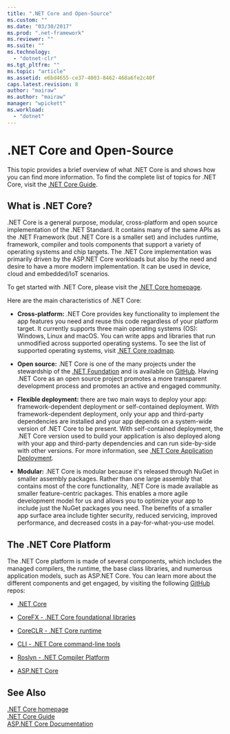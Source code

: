```yaml
---
title: ".NET Core and Open-Source"
ms.custom: ""
ms.date: "03/30/2017"
ms.prod: ".net-framework"
ms.reviewer: ""
ms.suite: ""
ms.technology: 
  - "dotnet-clr"
ms.tgt_pltfrm: ""
ms.topic: "article"
ms.assetid: e6bd4655-ce37-4003-8462-468a6fe2c40f
caps.latest.revision: 8
author: "mairaw"
ms.author: "mairaw"
manager: "wpickett"
ms.workload: 
  - "dotnet"
---
```

# .NET Core and Open-Source
This topic provides a brief overview  of what .NET Core is and shows how you can find more information. To find the complete list of topics for .NET Core, visit the [.NET Core Guide](../../core/index.md).
  
<a name="BKMK_WhatisNETCore"></a>   
## What is .NET Core?  
 .NET Core is a general purpose, modular, cross-platform and open source implementation of the .NET Standard. It contains many of the same APIs as the .NET Framework (but .NET Core is a smaller set) and includes runtime, framework, compiler and tools components that support a variety of operating systems and chip targets. The .NET Core implementation was primarily driven by the ASP.NET Core workloads but also by the need and desire to have a more modern implementation. It can be used in device, cloud and embedded/IoT scenarios.  
  
 To get started with .NET Core, please visit the [.NET Core homepage](https://www.microsoft.com/net/core).  
  
 Here are the main characteristics of .NET Core:  
  
-   **Cross-platform:** .NET Core provides key functionality to implement the app features you need and reuse this code regardless of your platform target. It currently supports three main operating systems (OS): Windows, Linux and macOS. You can write apps and libraries that run unmodified across supported operating systems. To see the list of supported operating systems, visit [.NET Core roadmap](https://github.com/dotnet/core/blob/master/roadmap.md).
  
-   **Open source:** .NET Core is one of the many projects under the stewardship of the [.NET Foundation](http://www.dotnetfoundation.org/) and is available on [GitHub](https://github.com/).  Having .NET Core as an open source project promotes a more transparent development process and promotes an active and engaged community.  
  
-   **Flexible deployment:** there are two main ways to deploy your app: framework-dependent deployment or self-contained deployment. With framework-dependent deployment, only your app and third-party dependencies are installed and your app depends on a system-wide version of .NET Core to be present.  With self-contained deployment, the .NET Core version used to build your application is also deployed along with your app and third-party dependencies and can run side-by-side with other versions.    For more information, see [.NET Core Application Deployment](../../core/deploying/index.md).

-   **Modular:** .NET Core is modular because it's released through NuGet in smaller assembly packages. Rather than one large assembly that contains most of the core functionality, .NET Core is made available as smaller feature-centric packages. This enables a more agile development model for us and allows you to optimize your app to include just the NuGet packages you need. The benefits of a smaller app surface area include tighter security, reduced servicing, improved performance, and decreased costs in a pay-for-what-you-use model.  
  
## The .NET Core Platform  
 The .NET Core platform is made of several components, which includes the managed compilers, the runtime, the base class libraries, and numerous application models, such as ASP.NET Core. You can learn more about the different components and get engaged, by visiting the following [GitHub](https://github.com/) repos:  
  
-   [.NET Core](https://github.com/dotnet/core)  
  
-   [CoreFX - .NET Core foundational libraries](https://github.com/dotnet/corefx)  
  
-   [CoreCLR - .NET Core runtime](https://github.com/dotnet/coreclr)  
  
-   [CLI - .NET Core command-line tools](https://github.com/dotnet/cli)  
  
-   [Roslyn - .NET Compiler Platform](https://github.com/dotnet/roslyn)  
  
-   [ASP.NET Core](https://github.com/aspnet/home)  
  
## See Also  
 [.NET Core homepage](https://www.microsoft.com/net/core)  
 [.NET Core Guide](../../core/index.md)  
 [ASP.NET Core Documentation](/aspnet/core/)
